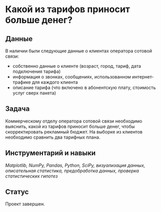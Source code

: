 # Какой из тарифов приносит больше денег?

## Данные

В наличии были следующие данные о клиентах оператора сотовой связи:
- собственно данные о клиенте (возраст, город, тариф, дата подключения тарифа)
- информация о звонках, сообщениях, использованном интернет-трафике для каждого клиента
- описание тарифа (что включено в абонентскую плату, стоимость услуг сверх пакета)

## Задача

Коммерческому отделу оператора сотовой связи необходимо выяснить, какой из тарифов приносит больше денег, чтобы скорректировать рекламный бюджет. На выборке из клиентов необходимо сравнить два тарифных плана.

## Инструментарий и навыки

*Matplotlib, NumPy, Pandas, Python, SciPy, визуализация данных, описательная статистика, предобработка данных, проверка статистических гипотез*

## Статус

Проект завершен.